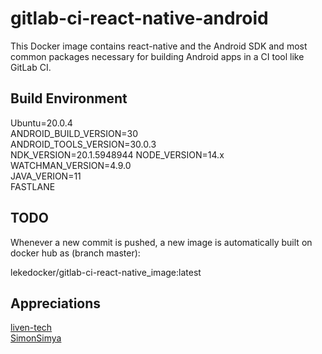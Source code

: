 # gitlab-ci-react-native-android
This Docker image contains react-native and the Android SDK and most common packages necessary for building Android apps in a CI tool like GitLab CI.

## Build Environment
Ubuntu=20.0.4</br>ANDROID_BUILD_VERSION=30<br> ANDROID_TOOLS_VERSION=30.0.3</br>NDK_VERSION=20.1.5948944 NODE_VERSION=14.x</br> WATCHMAN_VERSION=4.9.0<br> JAVA_VERION=11</br> FASTLANE

## TODO
Whenever a new commit is pushed, a new image is automatically built on docker hub as (branch master):

lekedocker/gitlab-ci-react-native_image:latest

## Appreciations
<a href="https://github.com/liven-tech/dockerfile-gitlab-ci-react-native-android">liven-tech</a><br/>
<a href="https://github.com/SimonSimya/gitlab-ci-react-native-android">SimonSimya</a>
